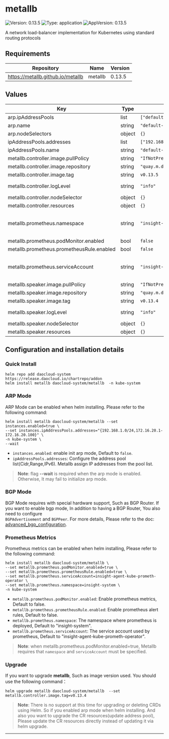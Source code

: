 # metallb

![Version: 0.13.5](https://img.shields.io/badge/Version-0.13.5-informational?style=flat-square) ![Type: application](https://img.shields.io/badge/Type-application-informational?style=flat-square) ![AppVersion: 0.13.5](https://img.shields.io/badge/AppVersion-0.13.5-informational?style=flat-square)

A network load-balancer implementation for Kubernetes using standard routing protocols

## Requirements

| Repository | Name | Version |
|------------|------|---------|
| <https://metallb.github.io/metallb> | metallb | 0.13.5 |

## Values

| Key | Type | Default | Description |
|-----|------|---------|-------------|
| arp.ipAddressPools | list | `["default-address-pool"]` | list of ip-address pools via arp advertisement |
| arp.name | string | `"default-l2advertisement"` | default arp advertisement name |
| arp.nodeSelectors | object | `{}` |  |
| ipAddressPools.addresses | list | `["192.168.10.0/24"]` | list of addresses pool, include ipv4/ipv6 |
| ipAddressPools.name | string | `"default-address-pool"` | default ip-address pool name |
| metallb.controller.image.pullPolicy | string | `"IfNotPresent"` |  |
| metallb.controller.image.repository | string | `"quay.m.daocloud.io/metallb/controller"` |  |
| metallb.controller.image.tag | string | `v0.13.5` |  |
| metallb.controller.logLevel | string | `"info"` | Controller log level. Must be one of: `all`, `debug`, `info`, `warn`, `error` or `none` |
| metallb.controller.nodeSelector | object | `{}` |  |
| metallb.controller.resources | object | `{}` |  |
| metallb.prometheus.namespace | string | `"insight-system"` | the namespace where prometheus is deployed required when .Values.metallb.prometheus.podMonitor.enabled == true |
| metallb.prometheus.podMonitor.enabled | bool | `false` | enable support for Prometheus Operator |
| metallb.prometheus.prometheusRule.enabled | bool | `false` | enable alertmanager alerts |
| metallb.prometheus.serviceAccount | string | `"insight-agentls-kube-prometh-operator"` | the service account used by prometheus required when .Values.metallb.prometheus.podMonitor.enabled == true |
| metallb.speaker.image.pullPolicy | string | `"IfNotPresent"` |  |
| metallb.speaker.image.repository | string | `"quay.m.daocloud.io/metallb/speaker"` |  |
| metallb.speaker.image.tag | string | `v0.13.4` |  |
| metallb.speaker.logLevel | string | `"info"` | Speaker log level. Must be one of: `all`, `debug`, `info`, `warn`, `error` or `none` |
| metallb.speaker.nodeSelector | object | `{}` |  |
| metallb.speaker.resources | object | `{}` |  |

## Configuration and installation details

### Quick Install

```shell
helm repo add daocloud-system https://release.daocloud.io/chartrepo/addon
helm install metallb daocloud-system/metallb  -n kube-system
```

### ARP Mode

ARP Mode can be enabled when helm installing. Please refer to the following command:

```shell
helm install metallb daocloud-system/metallb --set instances.enabled=true \
--set instances.ipAddressPools.addresses="{192.168.1.0/24,172.16.20.1-172.16.20.100}" \ 
-n kube-system \
--wait
```

- `instances.enabled`: enable init arp mode, Default to `false`.
- `ipAddressPools.addresses`: Configure the address pool list(Cidr,Range,IPv6). Metallb assign IP addresses from the pool list.

> **Note**: flag **--wait**  is required when the arp mode is enabled. Otherwise, It may fail to initialize arp mode.

### BGP Mode

BGP Mode requires with special hardware support, Such as BGP Router. If you want to enable bgp mode, In addition to having a BGP Router, You also need to configure  
`BGPAdvertisement` and `BGPPeer`. For more details, Please refer to the doc: [advanced_bgp_configuration](https://metallb.universe.tf/configuration/_advanced_bgp_configuration/).

### Prometheus Metrics

Prometheus metrics can be enabled when helm installing, Please refer to the following command:

````shell
helm install metallb daocloud-system/metallb \
--set metallb.prometheus.podMonitor.enabled=true \
--set metallb.prometheus.prometheusRule.enabled=true \
--set metallb.prometheus.serviceAccount=insight-agent-kube-prometh-operator \
--set metallb.prometheus.namespace=insight-system \
-n kube-system
````

- `metallb.prometheus.podMonitor.enabled`: Enable prometheus metrics, Default to false.
- `metallb.prometheus.prometheusRule.enabled`: Enable prometheus alert rules, Default to false.
- `metallb.prometheus.namespace`: The namespace where prometheus is deployed, Default to "insight-system".
- `metallb.prometheus.serviceAccount`: The service account used by prometheus, Default to "insight-agent-kube-prometh-operator".

> **Note**: when metallb.prometheus.podMonitor.enabled=true, Metallb requires that `namespace` and `serviceAccount` must be specified.

### Upgrade

If you want to upgrade **metallb**, Such as image version used. You should use the following command：

```shell
helm upgrade metallb daocloud-system/metallb  --set metallb.controller.image.tag=v0.13.4
```

> **Note**: There is no support at this time for upgrading or deleting CRDs using Helm. So if you enabled arp mode when helm installing. And also you want to upgrade the CR resources(update address pool),
Please update the CR resources directly instead of updating it via helm upgrade.
----------------------------------------------
